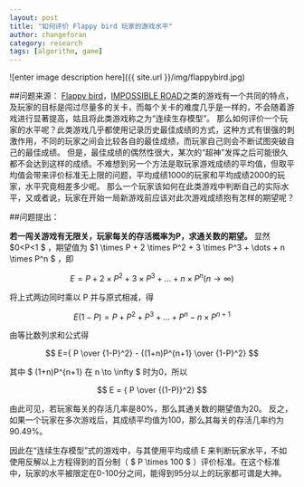 ```yaml
---
layout: post
title: "如何评价 Flappy bird 玩家的游戏水平"
author: changeforan
category: research
tags: [algorithm, game]
---
```


![enter image description here]({{ site.url }}/img/flappybird.jpg)


##问题来源：
[Flappy bird](http://baike.baidu.com/link?url=p_HLU-ZwYNxyAqslOrKmfhwWjfHoObiAmHQ8y18a0TQ6vF-3NF-cpSdW3n_cYg54Ta-QBfrnxzc45TakpCfzQKpY5h7JvXGViR9Qi_2-7De)，[IMPOSSIBLE ROAD](http://www.appgame.com/archives/158145.html)之类的游戏有一个共同的特点，及玩家的目标是闯过尽量多的关卡，而每个关卡的难度几乎是一样的，不会随着游戏进行显著提高，姑且将此类游戏称之为“连续生存模型”。
那么如何评价一个玩家的水平呢？此类游戏几乎都使用记录历史最佳成绩的方式，这种方式有很强的刺激作用，不同的玩家之间会比较各自的最佳成绩，而玩家自己则会不断试图突破自己的最佳成绩。
但是，最佳成绩的偶然性很大，某次的“超神”发挥之后可能很久都不会达到这样的成绩。不难想到另一个方法是取玩家游戏成绩的平均值，但取平均值会带来评价标准无上限的问题，平均成绩1000的玩家和平均成绩2000的玩家，水平究竟相差多少呢。
那么一个玩家该如何在此类游戏中判断自己的实际水平，又或者说，玩家在开始一局新游戏前应该对此次游戏成绩抱有怎样的期望呢？

##问题提出：

**若一闯关游戏有无限关，玩家每关的存活概率为P，求通关数的期望。**
显然$0<P<1 $ ，期望值为 $1 \times P + 2 \times P^2 + 3 \times P^3 + \dots + n \times P^n $  ，即

$$ E =  P + 2 \times P^2 + 3 \times P^3 + \dots + n \times P^n  (n \to \infty) $$

将上式两边同时乘以 P 并与原式相减，得

$$ E(1-P) = P + P^2 + P^3+ \dots +P^n - n\times P^{n+1} $$

由等比数列求和公式得

$$ E={ P \over {1-P}^2} - {(1+n)P^{n+1} \over {1-P}^2} $$

其中 $ (1+n)P^{n+1} 在 n \to \infty $ 时为0，所以

$$ E =  { P \over {(1-P)}^2} $$

由此可见，若玩家每关的存活几率是80%，那么其通关数的期望值为20。
反之，如果一个玩家在多次游戏后，其成绩平均值为100，那么其每关的存活几率约为90.49%。

因此在“连续生存模型”式的游戏中，与其使用平均成绩 E 来判断玩家水平，不如使用反解以上方程得到的百分制（ $ P \times 100 $ ）评价标准。在这个标准中，玩家的水平被限定在0-100分之间，能得到95分以上的玩家都可谓是大神。